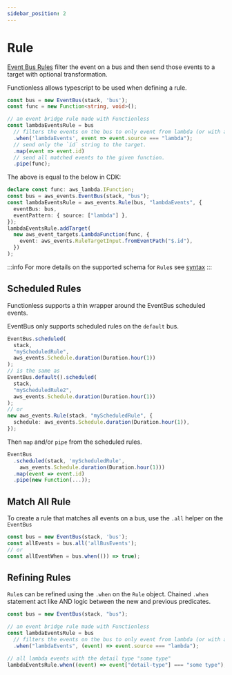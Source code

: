 ```yaml
---
sidebar_position: 2
---
```


# Rule

[Event Bus Rules](https://docs.aws.amazon.com/eventbridge/latest/userguide/eb-bus-to-bus.html) filter the event on a bus and then send those events to a target with optional transformation.

Functionless allows typescript to be used when defining a rule.

```ts
const bus = new EventBus(stack, 'bus');
const func = new Function<string, void>();

// an event bridge rule made with Functionless
const lambdaEventsRule = bus
  // filters the events on the bus to only event from lambda (or with a source value of `lambda`).
  .when('lambdaEvents', event => event.source === "lambda");
  // send only the `id` string to the target.
  .map(event => event.id)
  // send all matched events to the given function.
  .pipe(func);
```

The above is equal to the below in CDK:

```ts
declare const func: aws_lambda.IFunction;
const bus = aws_events.EventBus(stack, "bus");
const lambdaEventsRule = aws_events.Rule(bus, "lambdaEvents", {
  eventBus: bus,
  eventPattern: { source: ["lambda"] },
});
lambdaEventsRule.addTarget(
  new aws_event_targets.LambdaFunction(func, {
    event: aws_events.RuleTargetInput.fromEventPath("$.id"),
  })
);
```

:::info
For more details on the supported schema for `Rule`s see [syntax](./syntax.md#event-patterns)
:::

## Scheduled Rules

Functionless supports a thin wrapper around the EventBus scheduled events.

EventBus only supports scheduled rules on the `default` bus.

```ts
EventBus.scheduled(
  stack,
  "myScheduledRule",
  aws_events.Schedule.duration(Duration.hour(1))
);
// is the same as
EventBus.default().scheduled(
  stack,
  "myScheduledRule2",
  aws_events.Schedule.duration(Duration.hour(1))
);
// or
new aws_events.Rule(stack, "myScheduledRule", {
  schedule: aws_events.Schedule.duration(Duration.hour(1)),
});
```

Then `map` and/or `pipe` from the scheduled rules.

```ts
EventBus
  .scheduled(stack, 'myScheduledRule',
    aws_events.Schedule.duration(Duration.hour(1)))
  .map(event => event.id)
  .pipe(new Function(...));
```

## Match All Rule

To create a rule that matches all events on a bus, use the `.all` helper on the `EventBus`

```ts
const bus = new EventBus(stack, 'bus');
const allEvents = bus.all('allBusEvents');
// or
const allEventWhen = bus.when(()) => true);
```

## Refining Rules

`Rule`s can be refined using the `.when` on the `Rule` object. Chained `.when` statement act like AND logic between the new and previous predicates.

```ts
const bus = new EventBus(stack, "bus");

// an event bridge rule made with Functionless
const lambdaEventsRule = bus
  // filters the events on the bus to only event from lambda (or with a source value of `lambda`).
  .when("lambdaEvents", (event) => event.source === "lambda");

// all lambda events with the detail type "some type"
lambdaEventsRule.when((event) => event["detail-type"] === "some type");
```
